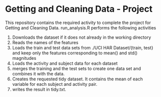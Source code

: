# Getting and Cleaning Data - Project

This repository contains the required activity to complete the project for Getting and Cleaning Data.
run_analysis.R performs the following activities

1. Downloads the dataset if it does not already in the working directory
2. Reads the names of the features
3. Loads the train and test data sets from ./UCI HAR Dataset/{train, test} and keep only the features corresponding to mean() and std() magnitudes
4. Loads the activity and subject data for each dataset
5. merges the training and the test sets to create one data set and combines it with the data.
6. Creates the requested tidy dataset. It contains the mean of each variable for each subject and activity pair.
7. writes the result in tidy.txt.
